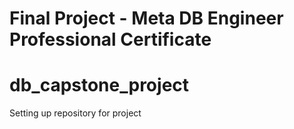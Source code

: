 # Final Project - Meta DB Engineer Professional Certificate 
# db_capstone_project
Setting up repository for project
